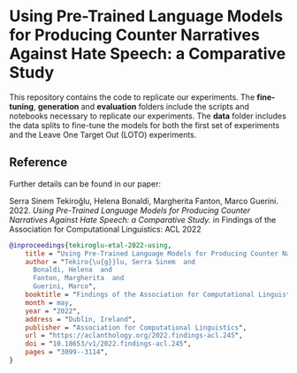 # Using Pre-Trained Language Models for Producing Counter Narratives Against Hate Speech: a Comparative Study
This repository contains the code to replicate our experiments. The **fine-tuning**, **generation** and **evaluation** folders include the scripts and notebooks necessary to replicate our experiments. The **data** folder includes the data splits to fine-tune the models for both the first set of experiments and the Leave One Target Out (LOTO) experiments.

## Reference
Further details can be found in our paper: 

Serra Sinem Tekiroğlu, Helena Bonaldi, Margherita Fanton, Marco Guerini. 2022. <em>Using Pre-Trained Language Models for Producing Counter Narratives Against Hate Speech: a Comparative Study.</em> in Findings of the Association for Computational Linguistics: ACL 2022

```bibtex
@inproceedings{tekiroglu-etal-2022-using,
    title = "Using Pre-Trained Language Models for Producing Counter Narratives Against Hate Speech: a Comparative Study",
    author = "Tekiro{\u{g}}lu, Serra Sinem  and
      Bonaldi, Helena  and
      Fanton, Margherita  and
      Guerini, Marco",
    booktitle = "Findings of the Association for Computational Linguistics: ACL 2022",
    month = may,
    year = "2022",
    address = "Dublin, Ireland",
    publisher = "Association for Computational Linguistics",
    url = "https://aclanthology.org/2022.findings-acl.245",
    doi = "10.18653/v1/2022.findings-acl.245",
    pages = "3099--3114",
}

```

